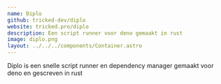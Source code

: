 ```yaml
---
name: Diplo
github: tricked-dev/diplo
website: tricked.pro/diplo
description: Een script runner voor deno gemaakt in rust
image: diplo.png
layout: ../../../components/Container.astro
---
```


Diplo is een snelle script runner en dependency manager gemaakt voor deno en gescreven in rust
